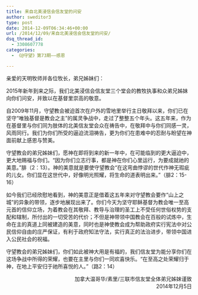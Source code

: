 ```yaml
---
title: 来自北美浸信会信友堂的问安
author: sweditor3
type: post
date: 2014-12-09T06:34:46+00:00
url: /2014/12/09/来自北美浸信会信友堂的问安/
dsq_thread_id:
  - 3308607778
categories:
  - 《@守望》第73期——感恩

---
```

亲爱的天明牧师并各位牧长，弟兄姊妹们：

2015年新年到来之际，我们北美浸信会信友堂三个堂会的教牧执事和众弟兄姊妹向你们问安，并致以在基督里崇高的敬意。

自2009年11月，守望教会被迫首次在户外的雪地里举行主日敬拜以来，你们已在坚守“唯独基督是教会之主”的属灵争战中，走过了整整五个年头。这五年来，作为在基督里与你们同为肢体的北美信友堂会众在祷告中，在敬拜中与你们同感一灵，风雨同行。我们为你们所受的逼迫流泪祷告，更为你们在患难中的忍耐与盼望在神面前献上感恩与赞美。
  
守望教会的弟兄姊妹们，愿神在即将到来的新一年中，在可能临到的更大逼迫中，更大地赐福与你们。“因为你们立志行事，都是神在你们心里运行，为要成就祂的美意。”腓（2：13）。神的美意就是要使守望教会“在这弯曲悖谬的世代作神无瑕疵的儿女。你们显在这世代中，好像明光照耀，将生命的道表明出来。”（腓2：15-16）

如今我们已经欣慰地看到，神的美意正是借着这五年来对守望教会要作“山上之城”的异象的带领，逐步地展现出来了。你们今天为坚守耶稣基督为教会唯一至高元首的信仰立场，为着教会在其敬拜、教导与治理的圣工上不受任何世俗权势的支配和辖制，所付出的一切受苦的代价；不但是神带领中国教会在百般的试炼中，生命在主的真道上同被建造的美意，同时也是神使教会成为帮助政府实行宪法中对公民信仰自由的庄严保证，有利于政府知法守法，实行真正的法治进步，带领中国进入公民社会的祝福。

守望教会的弟兄姊妹们，你们如此被神大用是有福的，我们信友堂为能分享你们在这场争战中所得的荣耀，也要在主里与你们一同欢喜快乐。“在至高之处荣耀归于神，在地上平安归于祂所喜悦的人。”（路2：14）

<p style="text-align: right;">
  加拿大温哥华/素里/三联市信友堂全体弟兄姊妹谨致<br /> 2014年12月5日
</p>